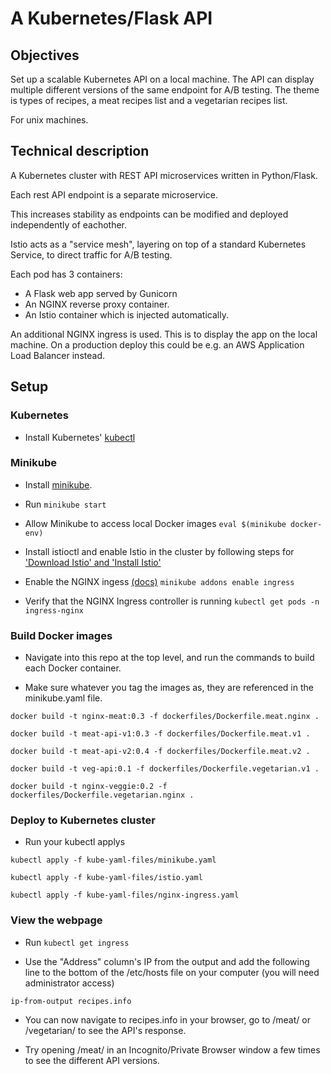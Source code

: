 # A Kubernetes/Flask API #

## Objectives ## 

Set up a scalable Kubernetes API on a local machine.
The API can display multiple different versions of the same endpoint for A/B testing.
The theme is types of recipes, a meat recipes list and a vegetarian recipes list.

For unix machines.


## Technical description ##

A Kubernetes cluster with REST API microservices written in Python/Flask.

Each rest API endpoint is a separate microservice.

This increases stability as endpoints can be modified and deployed independently of eachother.

Istio acts as a "service mesh", layering on top of a standard Kubernetes Service, to direct traffic for A/B testing.

Each pod has 3 containers:
- A Flask web app served by Gunicorn
- An NGINX reverse proxy container.
- An Istio container which is injected automatically.

An additional NGINX ingress is used. This is to display the app on the local machine.
On a production deploy this could be e.g. an AWS Application Load Balancer instead.


## Setup ##

### Kubernetes ###

- Install Kubernetes' [kubectl](https://kubernetes.io/docs/tasks/tools/install-kubectl-linux/)

### Minikube ###

- Install [minikube](https://minikube.sigs.k8s.io/docs/start/).

- Run `minikube start`

- Allow Minikube to access local Docker images 
`eval $(minikube docker-env)`

- Install istioctl and enable Istio in the cluster by following steps for ['Download Istio' and 'Install Istio'](https://istio.io/latest/docs/setup/getting-started/)

- Enable the NGINX ingess [(docs)](https://kubernetes.io/docs/tasks/access-application-cluster/ingress-minikube/)
`minikube addons enable ingress`

- Verify that the NGINX Ingress controller is running
`kubectl get pods -n ingress-nginx`

### Build Docker images ###

- Navigate into this repo at the top level, and run the commands to build each Docker container.

- Make sure whatever you tag the images as, they are referenced in the minikube.yaml file.

`docker build -t nginx-meat:0.3 -f dockerfiles/Dockerfile.meat.nginx .`

`docker build -t meat-api-v1:0.3 -f dockerfiles/Dockerfile.meat.v1 .`

`docker build -t meat-api-v2:0.4 -f dockerfiles/Dockerfile.meat.v2 .`

`docker build -t veg-api:0.1 -f dockerfiles/Dockerfile.vegetarian.v1 .`

`docker build -t nginx-veggie:0.2 -f dockerfiles/Dockerfile.vegetarian.nginx .`

### Deploy to Kubernetes cluster ###

- Run your kubectl applys

`kubectl apply -f kube-yaml-files/minikube.yaml`

`kubectl apply -f kube-yaml-files/istio.yaml`

`kubectl apply -f kube-yaml-files/nginx-ingress.yaml`

### View the webpage ###

- Run `kubectl get ingress`

- Use the "Address" column's IP from the output and add the following line to the bottom of the /etc/hosts file on your computer (you will need administrator access)

`ip-from-output recipes.info`

- You can now navigate to recipes.info in your browser, go to /meat/ or /vegetarian/ to see the API's response.

- Try opening /meat/ in an Incognito/Private Browser window a few times to see the different API versions.
